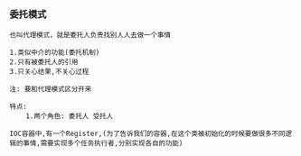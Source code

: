 ### 委托模式
    也叫代理模式，就是委托人负责找别人人去做一个事情
    
    1.类似中介的功能(委托机制)
    2.只有被委托人的引用
    3.只关心结果,不关心过程
    
    注: 要和代理模式区分开来
    
    特点:
        1.两个角色: 委托人 受托人
         
    IOC容器中,有一个Register,(为了告诉我们的容器,在这个类被初始化的时候要做很多不同逻辑的事情,需要实现多个任务执行者,分别实现各自的功能)
    
    